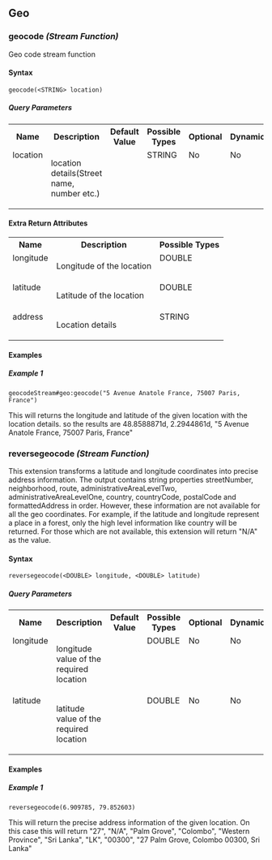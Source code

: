 ## Geo

### geocode _(Stream Function)_

<p style="word-wrap: break-word">Geo code stream function</p>

#### Syntax

```
geocode(<STRING> location)
```

##### Query Parameters

<table>
    <tr>
        <th>Name</th>
        <th>Description</th>
        <th>Default Value</th>
        <th>Possible Types</th>
        <th>Optional</th>
        <th>Dynamic</th>
    </tr>
    <tr>
        <td valign="top">location</td>
        <td valign="top"><p style="word-wrap: break-word">location details(Street name, number etc.)</p></td>
        <td valign="top"></td>
        <td valign="top">STRING</td>
        <td valign="top">No</td>
        <td valign="top">No</td>
    </tr>
</table>


#### Extra Return Attributes

<table>
    <tr>
        <th>Name</th>
        <th>Description</th>
        <th>Possible Types</th>
    </tr>
    <tr>
        <td valign="top">longitude</td>
        <td valign="top"><p style="word-wrap: break-word">Longitude of the location</p></td>
        <td valign="top">DOUBLE</td>
    </tr>
    <tr>
        <td valign="top">latitude</td>
        <td valign="top"><p style="word-wrap: break-word">Latitude of the location</p></td>
        <td valign="top">DOUBLE</td>
    </tr>
    <tr>
        <td valign="top">address</td>
        <td valign="top"><p style="word-wrap: break-word">Location details</p></td>
        <td valign="top">STRING</td>
    </tr>
</table>

#### Examples

##### Example 1

```
geocodeStream#geo:geocode("5 Avenue Anatole France, 75007 Paris, France")
```
<p style="word-wrap: break-word">This will returns the longitude and latitude of the given location with the location details. so the results are 48.8588871d, 2.2944861d, "5 Avenue Anatole France, 75007 Paris, France"</p>

### reversegeocode _(Stream Function)_

<p style="word-wrap: break-word">This extension transforms a latitude and longitude coordinates into precise address information. The output contains string properties streetNumber, neighborhood, route, administrativeAreaLevelTwo, administrativeAreaLevelOne, country, countryCode, postalCode and formattedAddress in order. However, these information are not available for all the geo coordinates. For example, if the latitude and longitude represent a place in a forest, only the high level information like country will be returned. For those which are not available, this extension will return "N/A" as the value.</p>

#### Syntax

```
reversegeocode(<DOUBLE> longitude, <DOUBLE> latitude)
```

##### Query Parameters

<table>
    <tr>
        <th>Name</th>
        <th>Description</th>
        <th>Default Value</th>
        <th>Possible Types</th>
        <th>Optional</th>
        <th>Dynamic</th>
    </tr>
    <tr>
        <td valign="top">longitude</td>
        <td valign="top"><p style="word-wrap: break-word">longitude value of the required location</p></td>
        <td valign="top"></td>
        <td valign="top">DOUBLE</td>
        <td valign="top">No</td>
        <td valign="top">No</td>
    </tr>
    <tr>
        <td valign="top">latitude</td>
        <td valign="top"><p style="word-wrap: break-word">latitude value of the required location</p></td>
        <td valign="top"></td>
        <td valign="top">DOUBLE</td>
        <td valign="top">No</td>
        <td valign="top">No</td>
    </tr>
</table>



#### Examples

##### Example 1

```
reversegeocode(6.909785, 79.852603)
```
<p style="word-wrap: break-word">This will return the precise address information of the given location. On this case this will return "27", "N/A", "Palm Grove", "Colombo", "Western Province",                        "Sri Lanka", "LK", "00300", "27 Palm Grove, Colombo 00300, Sri Lanka"</p>

